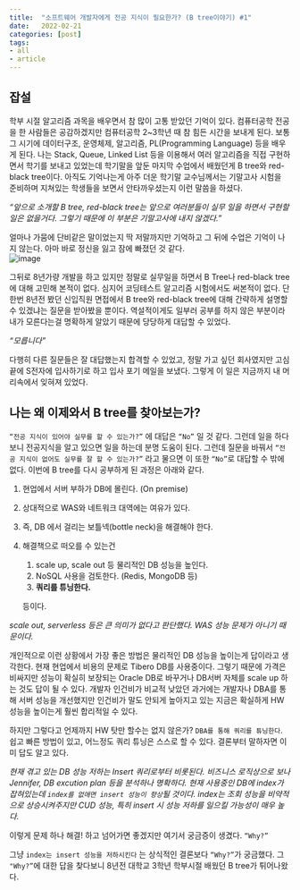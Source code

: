 ```yaml
---
title:  "소프트웨어 개발자에게 전공 지식이 필요한가? (B tree이야기) #1"
date:   2022-02-21
categories: [post]
tags:
- all
- article
---
```

## 잡설

학부 시절 알고리즘 과목을 배우면서 참 많이 고통 받았던 기억이 있다. 컴퓨터공학 전공을 한 사람들은 공감하겠지만 컴퓨터공학 2~3학년 때 참 힘든 시간을 보내게 된다. 보통 그 시기에 데이터구조, 운영체제, 알고리즘, PL(Programming Language) 등을 배우게 된다. 나는 Stack, Queue, Linked List 등을 이용해서 여러 알고리즘을 직접 구현하면서 학기를 보내고 있었는데 학기말을 앞둔 마지막 수업에서 배웠던게 B tree와 red-black tree이다. 아직도 기억나는게 아주 더운 학기말 교수님께서는 기말고사 시험을 준비하며 지쳐있는 학생들을 보면서 안타까우셨는지 이런 말씀을 하셨다. 

*“앞으로 소개할 B tree, red-black tree는 앞으로 여러분들이 실무 일을 하면서 구현할 일은 없을거다. 그렇기 때문에 이 부분은 기말고사에 내지 않겠다.”*

얼마나 가뭄에 단비같은 말이었는지 딱 저말까지만 기억하고 그 뒤에 수업은 기억이 나지 않는다. 아마 바로 정신을 잃고 잠에 빠졌던 것 같다.  
![image](https://user-images.githubusercontent.com/6336815/155447280-eddfa689-8325-4957-9623-dc2459a39a84.png)

그뒤로 8년가량 개발을 하고 있지만 정말로 실무일을 하면서 B Tree나 red-black tree에 대해 고민해 본적이 없다. 심지어 코딩테스트 알고리즘 시험에서도 써본적이 없다. 단 한번 8년전 봤던 신입직원 면접에서 B tree와 red-black tree에 대해 간략하게 설명할 수 있겠냐는 질문을 받아봤을 뿐이다. 역설적이게도 일부러 공부를 하지 않은 부분이라 내가 모른다는걸 명확하게 알았기 때문에 당당하게 대답할 수 있었다.

*“모릅니다”*

다행히 다른 질문들은 잘 대답했는지 합격할 수 있었고, 정말 가고 싶던 회사였지만 고심끝에 S전자에 입사하기로 하고 입사 포기 메일을 보냈다. 그렇게 이 일은 지금까지 내 머리속에서 잊혀져 있었다.

## 나는 왜 이제와서 B tree를 찾아보는가?

`“전공 지식이 있어야 실무를 할 수 있는가?”` 에 대답은 `“No”` 일 것 같다. 그런데 일을 하다보니 전공지식을 알고 있으면 일을 하는데 분명 도움이 된다. 그런데 질문을 바꿔서 `“전공 지식이 없어도 실무를 잘 할 수 있는가?”` 라고 물으면 이 또한 `“No”`로 대답할 수 밖에 없다. 이번에 B tree를 다시 공부하게 된 과정은 아래와 같다.

1. 현업에서 서버 부하가 DB에 몰린다. (On premise)
2. 상대적으로 WAS와 네트워크 대역에는 여유가 있다.
3. 즉, DB 에서 걸리는 보틀넥(bottle neck)을 해결해야 한다.
4. 해결책으로 떠오를 수 있는건 
    1. scale up, scale out 등 물리적인 DB 성능을 높인다.
    2. NoSQL 사용을 검토한다. (Redis, MongoDB 등)
    3. **쿼리를 튜닝한다.**
    
    등이다.
    


*scale out, serverless 등은 큰 의미가 없다고 판단했다. WAS 성능 문제가 아니기 때문이다.*


 개인적으로 이런 상황에서 가장 좋은 방법은 물리적인 DB 성능을 높이는게 답이라고 생각한다. 현재 현업에서 비용의 문제로 Tibero DB를 사용중이다. 그렇기 때문에 가격은 비싸지만 성능이 확실히 보장되는 Oracle DB로 바꾸거나  DB서버 자체를 scale up 하는 것도 답이 될 수 있다. 개발자 인건비가 비교적 낮았던 과거에는 개발자나 DBA를 통해 서버 성능을 개선했지만 인건비가 말도 안되게 높아지고 있는 지금은 확실하게 HW성능을 높이는게 훨씬 합리적일 수 있다.

 하지만 그렇다고 언제까지 HW 탓만 할수는 없지 않은가? `DBA를 통해 쿼리를 튜닝한다`.  쉽고 빠른 방법이 있고, 어느정도 쿼리 튜닝은 스스로 할 수 있다. 결론부터 말하자면 이미 답도 알고 있다.

*현재 겪고 있는 DB 성능 저하는 Insert 쿼리로부터 비롯된다. 비즈니스 로직상으로 보나 Jennifer, DB excution plan 등을 분석하나 명확하다. 현재 사용중인 DB에 index가 잡혀있는데 `index를 없애면 insert 성능이 향상`될 것이다. index는 조회 성능을 비약적으로 상승시켜주지만 CUD 성능, 특히 insert 시 성능 저하를 일으킬 가능성이 매우 높다.*

이렇게 문제 하나 해결! 하고 넘어가면 좋겠지만 여기서 궁금증이 생겼다. `“Why?”`


그냥 `index는 insert 성능을 저하시킨다` 는 상식적인 결론보다 `“Why?”`가 궁금했다. 그 `"Why?”`에 대한 답을 찾다보니 8년전 대학교 3학년 학부시절 배웠던 B tree가 튀어나왔다.